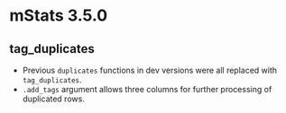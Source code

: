# mStats 3.5.0


## tag_duplicates

* Previous `duplicates` functions in dev versions were all replaced with `tag_duplicates`.
* `.add_tags` argument allows three columns for further processing of duplicated rows.
